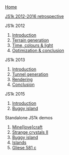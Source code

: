 [Home](/)

[JS1k 2012-2016 retrospective](/2016/07/js1k-2012-2016-retrospective)

JS1k 2012
  1. [Introduction](/2012/03/js1k-2012-part-1-introduction)
  2. [Terrain generation](/2012/03/js1k-2012-part-2-terrain-generation)
  3. [Time, colours &amp; light](/2012/03/js1k-2012-part-3-time-colours-and-light)
  4. [Optimization &amp; conclusion](/2012/03/js1k-2012-part-4-optimization-and-conclusion)

JS1k 2013
  1. [Introduction](/2013/04/js1k-2013-part-1-introduction)
  2. [Tunnel generation](/2013/04/js1k-2013-part-2-tunnel-generation)
  3. [Rendering](/2013/04/js1k-2013-part-3-rendering)
  4. [Conclusion](/2013/05/js1k-2013-part-4-conclusion)

JS1k 2015
  1. [Introduction](/2015/03/js1k-2015-part-1-introduction)
  2. [Buggy island](/2015/04/js1k-2015-part-2-buggy-island)

Standalone JS1k demos
  1. [Mine[love]craft](/js1k/2012-Mine[love]craft)
  2. [Strange crystals II](/js1k/2013-Strange_crystals_II)
  3. [Buggy island](/js1k/2014-Buggy_island)
  4. [Islands](/js1k/2015-Islands)
  5. [Gliese 581 c](/js1k/2016-Gliese_581_c)
